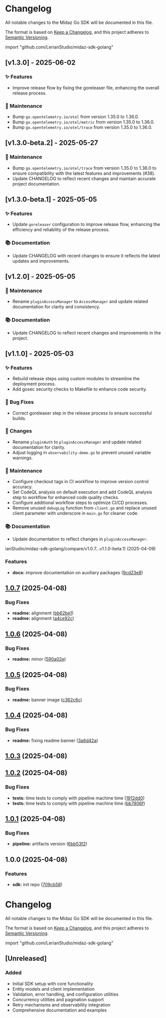 # Changelog

All notable changes to the Midaz Go SDK will be documented in this file.

The format is based on [Keep a Changelog](https://keepachangelog.com/en/1.0.0/),
and this project adheres to [Semantic Versioning](https://semver.org/spec/v2.0.0.html).

import "github.com/LerianStudio/midaz-sdk-golang"

## [v1.3.0] - 2025-06-02

### ✨ Features
- Improve release flow by fixing the goreleaser file, enhancing the overall release process.

### 🔧 Maintenance
- Bump `go.opentelemetry.io/otel` from version 1.35.0 to 1.36.0.
- Bump `go.opentelemetry.io/otel/metric` from version 1.35.0 to 1.36.0.
- Bump `go.opentelemetry.io/otel/trace` from version 1.35.0 to 1.36.0.

## [v1.3.0-beta.2] - 2025-05-27

### 🔧 Maintenance
- Bump `go.opentelemetry.io/otel/trace` from version 1.35.0 to 1.36.0 to ensure compatibility with the latest features and improvements (#38).
- Update CHANGELOG to reflect recent changes and maintain accurate project documentation.

## [v1.3.0-beta.1] - 2025-05-05

### ✨ Features
- Update `goreleaser` configuration to improve release flow, enhancing the efficiency and reliability of the release process.

### 📚 Documentation
- Update CHANGELOG with recent changes to ensure it reflects the latest updates and improvements.

## [v1.2.0] - 2025-05-05

### 🔧 Maintenance
- Rename `pluginAccessManager` to `AccessManager` and update related documentation for clarity and consistency.

### 📚 Documentation
- Update CHANGELOG to reflect recent changes and improvements in the project.

## [v1.1.0] - 2025-05-03

### ✨ Features
- Rebuild release steps using custom modules to streamline the deployment process.
- Add gosec security checks to Makefile to enhance code security.

### 🐛 Bug Fixes
- Correct goreleaser step in the release process to ensure successful builds.

### 🔄 Changes
- Rename `pluginAuth` to `pluginAccessManager` and update related documentation for clarity.
- Adjust logging in `observability-demo.go` to prevent unused variable warnings.

### 🔧 Maintenance
- Configure checkout tags in CI workflow to improve version control accuracy.
- Set CodeQL analysis on default execution and add CodeQL analysis step to workflow for enhanced code quality checks.
- Configure additional workflow steps to optimize CI/CD processes.
- Remove unused `debugLog` function from `client.go` and replace unused client parameter with underscore in `main.go` for cleaner code.

### 📚 Documentation
- Update documentation to reflect changes in `pluginAccessManager`.


ianStudio/midaz-sdk-golang/compare/v1.0.7...v1.1.0-beta.1) (2025-04-09)

### Features

* **docs:** improve documentation on auxiliary packages ([9cd23e8](https://github.com/LerianStudio/midaz-sdk-golang/commit/9cd23e8251bbcf9080d4f6bd73d8b6b79d7f665f))

## [1.0.7](https://github.com/LerianStudio/midaz-sdk-golang/compare/v1.0.6...v1.0.7) (2025-04-08)

### Bug Fixes

* **readme:** alignment ([bb62be1](https://github.com/LerianStudio/midaz-sdk-golang/commit/bb62be17112245645e80747f7f24761af40ce62f))
* **readme:** alignment ([a4ce92c](https://github.com/LerianStudio/midaz-sdk-golang/commit/a4ce92cca5efbf322e0f14d3fc03b49deb1a71b0))

## [1.0.6](https://github.com/LerianStudio/midaz-sdk-golang/compare/v1.0.5...v1.0.6) (2025-04-08)

### Bug Fixes

* **readme:** minor ([590a02e](https://github.com/LerianStudio/midaz-sdk-golang/commit/590a02e9b584380949420501a6b2446ac7688cb5))

## [1.0.5](https://github.com/LerianStudio/midaz-sdk-golang/compare/v1.0.4...v1.0.5) (2025-04-08)

### Bug Fixes

* **readme:** banner image ([c362c6c](https://github.com/LerianStudio/midaz-sdk-golang/commit/c362c6c32f1a929641025854066fa943fbd92c6b))

## [1.0.4](https://github.com/LerianStudio/midaz-sdk-golang/compare/v1.0.3...v1.0.4) (2025-04-08)

### Bug Fixes

* **readme:** fixing readme banner ([3a6d42a](https://github.com/LerianStudio/midaz-sdk-golang/commit/3a6d42ab3aa86eda9f47a64863e7d9763610ca51))

## [1.0.3](https://github.com/LerianStudio/midaz-sdk-golang/compare/v1.0.2...v1.0.3) (2025-04-08)

## [1.0.2](https://github.com/LerianStudio/midaz-sdk-golang/compare/v1.0.1...v1.0.2) (2025-04-08)

### Bug Fixes

* **tests:** time tests to comply with pipeline machine time ([1912dd0](https://github.com/LerianStudio/midaz-sdk-golang/commit/1912dd0b994bdb7d06e2522bf1451b1014865c05))
* **tests:** time tests to comply with pipeline machine time ([bb7806f](https://github.com/LerianStudio/midaz-sdk-golang/commit/bb7806ff4e381c3c82bdaec47b60f19d50445cf7))

## [1.0.1](https://github.com/LerianStudio/midaz-sdk-golang/compare/v1.0.0...v1.0.1) (2025-04-08)

### Bug Fixes

* **pipeline:** artifacts version ([6bb53f2](https://github.com/LerianStudio/midaz-sdk-golang/commit/6bb53f2891d45ea6dc15b8a4f79c9fdbe97807e5))

## 1.0.0 (2025-04-08)

### Features

* **sdk:** init repo ([709cb58](https://github.com/LerianStudio/midaz-sdk-golang/commit/709cb5813927c4c505cd7d3da45cbf370cc67273))

# Changelog

All notable changes to the Midaz Go SDK will be documented in this file.

The format is based on [Keep a Changelog](https://keepachangelog.com/en/1.0.0/),
and this project adheres to [Semantic Versioning](https://semver.org/spec/v2.0.0.html).

import "github.com/LerianStudio/midaz-sdk-golang"

## [Unreleased]

### Added
- Initial SDK setup with core functionality
- Entity models and client implementation
- Validation, error handling, and configuration utilities
- Concurrency utilities and pagination support
- Retry mechanisms and observability integration
- Comprehensive documentation and examples
